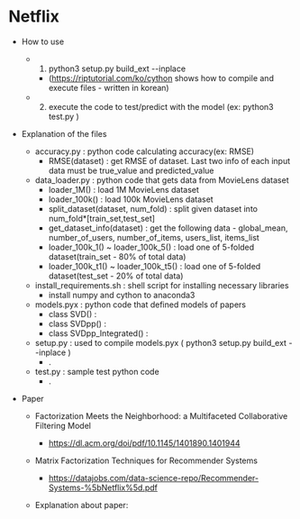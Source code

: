 # Netflix
- How to use
	- 1. python3 setup.py build_ext --inplace
		- (https://riptutorial.com/ko/cython shows how to compile and execute files - written in korean)
	- 2. execute the code to test/predict with the model (ex: python3 test.py )

- Explanation of the files
	- accuracy.py : python code calculating accuracy(ex: RMSE)
		- RMSE(dataset) : get RMSE of dataset. Last two info of each input data must be true_value and predicted_value
	- data_loader.py : python code that gets data from MovieLens dataset
		- loader_1M() : load 1M MovieLens dataset
		- loader_100k() : load 100k MovieLens dataset
		- split_dataset(dataset, num_fold) : split given dataset into num_fold*[train_set,test_set]
		- get_dataset_info(dataset) : get the following data - global_mean, number_of_users, number_of_items, users_list, items_list
		- loader_100k_1() ~ loader_100k_5() : load one of 5-folded dataset(train_set - 80% of total data)
		- loader_100k_t1() ~ loader_100k_t5() : load one of 5-folded dataset(test_set - 20% of total data)
	- install_requirements.sh : shell script for installing necessary libraries
		- install numpy and cython to anaconda3
	- models.pyx : python code that defined models of papers
		- class SVD() : 
		- class SVDpp() : 
		- class SVDpp_Integrated() : 
	- setup.py : used to compile models.pyx ( python3 setup.py build_ext --inplace )
		- .
	- test.py : sample test python code
		- .

- Paper
	- Factorization Meets the Neighborhood: a Multifaceted Collaborative Filtering Model
		- https://dl.acm.org/doi/pdf/10.1145/1401890.1401944
	- Matrix Factorization Techniques for Recommender Systems
		- https://datajobs.com/data-science-repo/Recommender-Systems-%5bNetflix%5d.pdf

	- Explanation about paper:
	
